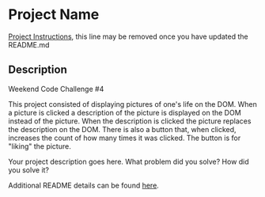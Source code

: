 # Project Name

[Project Instructions](./INSTRUCTIONS.md), this line may be removed once you have updated the README.md

## Description
Weekend Code Challenge #4

This project consisted of displaying pictures of one's life on the DOM. When a picture is clicked a description of the picture is displayed on the DOM instead of the picture. When the description is clicked the picture replaces the description on the DOM. There is also a button that, when clicked, increases the count of how many times it was clicked. The button is for "liking" the picture. 

Your project description goes here. What problem did you solve? How did you solve it?

Additional README details can be found [here](https://github.com/PrimeAcademy/readme-template/blob/master/README.md).
